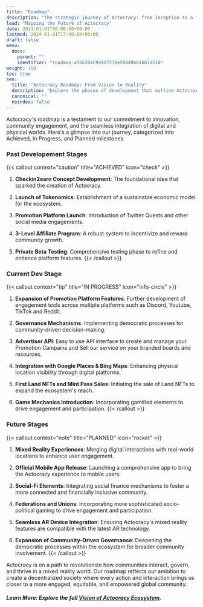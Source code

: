 ```yaml
---
title: "Roadmap"
description: "The strategic journey of Actocracy: from inception to a future of mixed reality and beyond."
lead: "Mapping the Future of Actocracy"
date: 2024-01-01T00:00:00+00:00
lastmod: 2024-01-01T17:00:00+00:00
draft: false
menu:
  docs:
    parent: ""
    identifier: "roadmap-a566394c949d7276e59449b61b67d510"
weight: 150
toc: true
seo:
  title: "Actocracy Roadmap: From Vision to Reality"
  description: "Explore the phases of development that outline Actocracy's journey towards a decentralized, engaged, and interactive ecosystem."
  canonical: ""
  noindex: false
---
```


Actocracy's roadmap is a testament to our commitment to innovation, community engagement, and the seamless integration of digital and physical worlds. 
Here's a glimpse into our journey, categorized into Achieved, In Progress, and Planned milestones.

### Past Developement Stages

{{< callout context="caution" title="ACHIEVED" icon="check" >}}
1. **Checkin2earn Concept Development**: The foundational idea that sparked the creation of Actocracy.

2. **Launch of Tokenomics**: Establishment of a sustainable economic model for the ecosystem.

3. **Promotion Platform Launch**: Introduction of Twitter Quests and other social media engagements.

4. **3-Level Affiliate Program**: A robust system to incentivize and reward community growth.

5. **Private Beta Testing**: Comprehensive testing phase to refine and enhance platform features.
{{< /callout >}}

### Current Dev Stage

{{< callout context="tip" title="IN PROGRESS" icon="info-circle" >}}
1. **Expansion of Promotion Platform Features**: Further development of engagement tools across multiple platforms such as Discord, Youtube, TikTok and Reddit.

2. **Governance Mechanisms**: Implementing democratic processes for community-driven decision-making.

3. **Advertiser API**: Easy to use API interface to create and manage your Promotion Campains and Sell our service on your branded boards and resources.

4. **Integration with Google Places & Bing Maps**: Enhancing physical location visibility through digital platforms.

5. **First Land NFTs and Mint Pass Sales**: Initiating the sale of Land NFTs to expand the ecosystem's reach.

6. **Game Mechanics Introduction**: Incorporating gamified elements to drive engagement and participation.
{{< /callout >}}

### Future Stages

{{< callout context="note" title="PLANNED" icon="rocket" >}}
1. **Mixed Reality Experiences**: Merging digital interactions with real-world locations to enhance user engagement.

2. **Official Mobile App Release**: Launching a comprehensive app to bring the Actocracy experience to mobile users.

3. **Social-Fi Elements**: Integrating social finance mechanisms to foster a more connected and financially inclusive community.

4. **Federations and Unions**: Incorporating more sophisticated socio-political gaming to drive engagement and participation.

5. **Seamless AR Device Integration**: Ensuring Actocracy's mixed reality features are compatible with the latest AR technology.

6. **Expansion of Community-Driven Governance**: Deepening the democratic processes within the ecosystem for broader community involvement.
{{< /callout >}}

Actocracy is on a path to revolutionize how communities interact, govern, and thrive in a mixed reality world. Our roadmap reflects our ambition to create a decentralized society where every action and interaction brings us closer to a more engaged, equitable, and empowered global community.

##### Learn More: Explore the full <a href="https://actocracy.com/docs/publicdeck.pdf" target="_blank">Vision of Actocracy Ecosystem</a>.